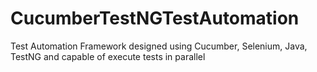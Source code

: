 # CucumberTestNGTestAutomation
Test Automation Framework designed using Cucumber, Selenium, Java, TestNG and capable of execute tests in parallel
